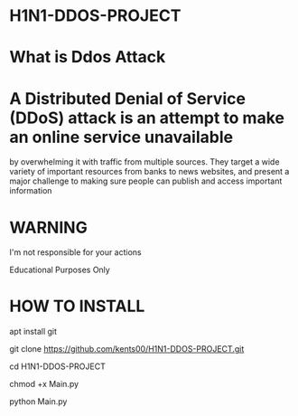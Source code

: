 # H1N1-DDOS-PROJECT

# What is  Ddos Attack
 
# A Distributed Denial of Service (DDoS) attack is an attempt to make an online service unavailable

by overwhelming it with traffic from multiple sources. They target a wide variety of important resources from banks to news websites, and present a major challenge to making sure people can publish and access important information

# WARNING

I'm not responsible for your actions

Educational Purposes Only


# HOW TO INSTALL 

apt install git

git clone https://github.com/kents00/H1N1-DDOS-PROJECT.git

cd H1N1-DDOS-PROJECT

chmod +x Main.py

python Main.py
